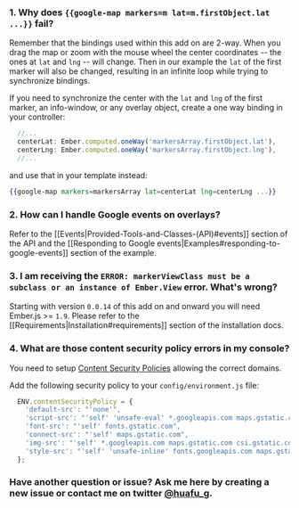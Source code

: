 ### 1. Why does `{{google-map markers=m lat=m.firstObject.lat ...}}` fail?

Remember that the bindings used within this add on are 2-way. When you drag the map or zoom with the mouse wheel the center coordinates -- the ones at `lat` and `lng` -- will change. Then in our example the `lat` of the first marker will also be changed, resulting in an infinite loop while trying to synchronize bindings.

If you need to synchronize the center with the `lat` and `lng` of the first marker, an info-window, or any  overlay object, create a one way binding in your controller:

```js
  //...
  centerLat: Ember.computed.oneWay('markersArray.firstObject.lat'),
  centerLng: Ember.computed.oneWay('markersArray.firstObject.lng'),
  //...
```

and use that in your template instead:

```handlebars
{{google-map markers=markersArray lat=centerLat lng=centerLng ...}}
```

### 2. How can I handle Google events on overlays?

Refer to the [[Events|Provided-Tools-and-Classes-(API)#events]] section of the API and the [[Responding to Google events|Examples#responding-to-google-events]] section of the example.


### 3. I am receiving the `ERROR: markerViewClass must be a subclass or an instance of Ember.View` error. What's wrong?

Starting with version `0.0.14` of this add on and onward you will need Ember.js >= `1.9`. Please refer to the [[Requirements|Installation#requirements]] section of the installation docs.

### 4. What are those content security policy errors in my console?

You need to setup [Content Security Policies](https://github.com/rwjblue/ember-cli-content-security-policy) allowing the correct domains.

Add the following security policy to your `config/environment.js` file:

```javascript
  ENV.contentSecurityPolicy = {
    'default-src': "'none'",
    'script-src': "'self' 'unsafe-eval' *.googleapis.com maps.gstatic.com",
    'font-src': "'self' fonts.gstatic.com",
    'connect-src': "'self' maps.gstatic.com",
    'img-src': "'self' *.googleapis.com maps.gstatic.com csi.gstatic.com",
    'style-src': "'self' 'unsafe-inline' fonts.googleapis.com maps.gstatic.com"
  };
````

### Have another question or issue? Ask me here by creating a new issue or contact me on twitter [@huafu_g](https://twitter.com/huafu_g).